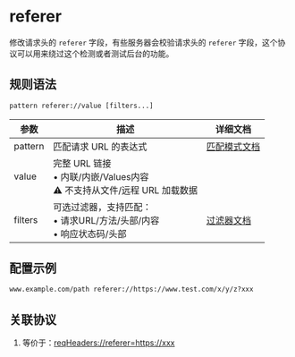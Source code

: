 # referer
修改请求头的 `referer` 字段，有些服务器会校验请求头的 `referer` 字段，这个协议可以用来绕过这个检测或者测试后台的功能。

## 规则语法
``` txt
pattern referer://value [filters...]
```

| 参数    | 描述                                                         | 详细文档                  |
| ------- | ------------------------------------------------------------ | ------------------------- |
| pattern | 匹配请求 URL 的表达式                                        | [匹配模式文档](./pattern) |
| value   | 完整 URL 链接<br/>• 内联/内嵌/Values内容<br/>⚠️ 不支持从文件/远程 URL 加载数据 | |
| filters | 可选过滤器，支持匹配：<br/>• 请求URL/方法/头部/内容<br/>• 响应状态码/头部 | [过滤器文档](./filters) |

## 配置示例
``` txt
www.example.com/path referer://https://www.test.com/x/y/z?xxx
```

## 关联协议
1. 等价于：[reqHeaders://referer=https://xxx](./reqHeaders)
